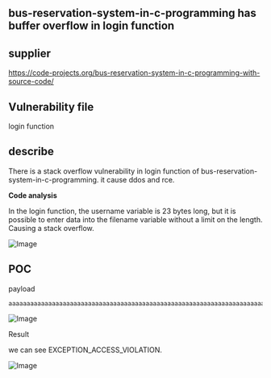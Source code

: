 ## bus-reservation-system-in-c-programming has  buffer overflow in login function
## supplier 

https://code-projects.org/bus-reservation-system-in-c-programming-with-source-code/

## Vulnerability file

login function

## describe

There is a stack overflow vulnerability in  login function of bus-reservation-system-in-c-programming. it cause ddos and rce.

**Code analysis**    

In the login function, the username variable is 23 bytes long, but it is possible to enter data into the filename variable without a limit on the length. Causing a stack overflow.

![Image](https://github.com/user-attachments/assets/40618405-d1ff-4aa8-8113-82c910a12484)

## POC

payload

```
aaaaaaaaaaaaaaaaaaaaaaaaaaaaaaaaaaaaaaaaaaaaaaaaaaaaaaaaaaaaaaaaaaaaaaaaaaaaaaaaaaaaaaaaaaaaaaaa
```

![Image](https://github.com/user-attachments/assets/55afa5f6-250d-4092-a961-873a38acd868)

Result

we can see EXCEPTION_ACCESS_VIOLATION.

![Image](https://github.com/user-attachments/assets/b32da8e8-df32-4d16-aed1-836bb24a50cc)